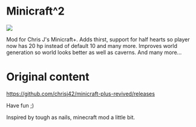 # Minicraft^2
![](https://pipe.miroware.io/5db9be8a56a97834b159fd5b/ghlogo.png)

Mod for Chris J's Minicraft+.
Adds thirst, support for half hearts so player now has 20 hp instead of default 10 and many more.
Improves world generation so world looks better as well as caverns.
And many more...

# Original content
https://github.com/chrisj42/minicraft-plus-revived/releases

Have fun ;)

Inspired by tough as nails, minecraft mod a little bit.
